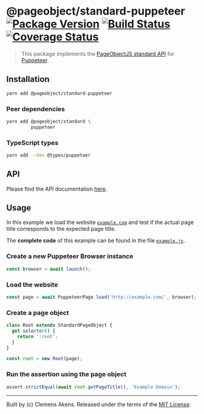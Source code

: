# @pageobject/standard-puppeteer [![Package Version][badge-npm-image]][badge-npm-link] [![Build Status][badge-travis-image]][badge-travis-link] [![Coverage Status][badge-coveralls-image]][badge-coveralls-link]

> This package implements the [PageObjectJS standard API][internal-readme-standard] for [Puppeteer][external-puppeteer].

## Installation

```sh
yarn add @pageobject/standard-puppeteer
```

### Peer dependencies

```sh
yarn add @pageobject/standard \
         puppeteer
```

### TypeScript types

```sh
yarn add --dev @types/puppeteer
```

## API

Please find the API documentation [here][internal-api-standard-puppeteer].

## Usage

In this example we load the website [`example.com`][external-example-website] and test if the actual page title corresponds to the expected page title.

The **complete code** of this example can be found in the file [`example.js`][internal-example-standard-puppeteer].

### Create a new Puppeteer Browser instance

```js
const browser = await launch();
```

### Load the website

```js
const page = await PuppeteerPage.load('http://example.com/', browser);
```

### Create a page object

```js
class Root extends StandardPageObject {
  get selector() {
    return ':root';
  }
}

const root = new Root(page);
```

### Run the assertion using the page object

```js
assert.strictEqual(await root.getPageTitle(), 'Example Domain');
```

---

Built by (c) Clemens Akens. Released under the terms of the [MIT License][internal-license].

[badge-coveralls-image]: https://coveralls.io/repos/github/clebert/pageobject/badge.svg?branch=master
[badge-coveralls-link]: https://coveralls.io/github/clebert/pageobject?branch=master
[badge-npm-image]: https://img.shields.io/npm/v/@pageobject/standard-puppeteer.svg
[badge-npm-link]: https://yarnpkg.com/en/package/@pageobject/standard-puppeteer
[badge-travis-image]: https://travis-ci.org/clebert/pageobject.svg?branch=master
[badge-travis-link]: https://travis-ci.org/clebert/pageobject

[internal-api-standard-puppeteer]: https://pageobject.js.org/api/standard-puppeteer/
[internal-example-standard-puppeteer]: https://github.com/clebert/pageobject/blob/master/@pageobject/standard-puppeteer/example.js
[internal-license]: https://github.com/clebert/pageobject/blob/master/LICENSE
[internal-readme-standard]: https://github.com/clebert/pageobject/tree/master/@pageobject/standard/README.md

[external-example-website]: http://example.com/
[external-puppeteer]: https://github.com/GoogleChrome/puppeteer/blob/master/README.md
